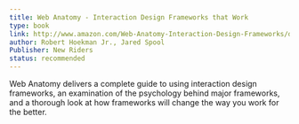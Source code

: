 ```yaml
---
title: Web Anatomy - Interaction Design Frameworks that Work
type: book
link: http://www.amazon.com/Web-Anatomy-Interaction-Design-Frameworks/dp/0321635027
author: Robert Hoekman Jr., Jared Spool
Publisher: New Riders
status: recommended
---
```


Web Anatomy delivers a complete guide to using interaction design frameworks,
an examination of the psychology behind major frameworks, and a thorough look at how frameworks will change the way you work for the better.
